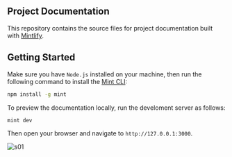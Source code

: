 ## Project Documentation

This repository contains the source files for project documentation built with [Mintlify](https://mintlify.com).

## Getting Started

Make sure you have `Node.js` installed on your machine, then run the following command to install the [Mint CLI](https://www.npmjs.com/package/mint):

```bash
npm install -g mint
```

To preview the documentation locally, run the develoment server as follows:


```bash
mint dev
```

Then open your browser and navigate to `http://127.0.0.1:3000`.

![s01](https://github.com/user-attachments/assets/e0a0a3ba-7d17-47d0-a37a-ebf48ec75396)
